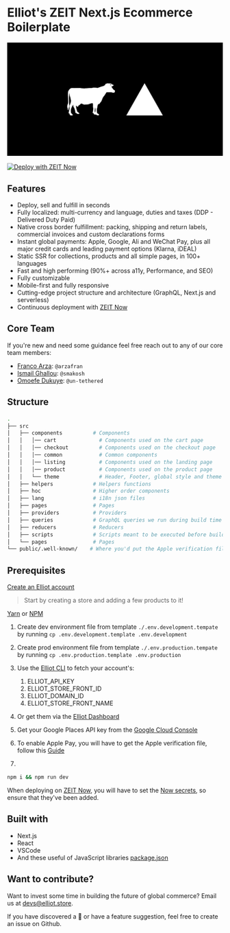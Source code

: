 # Elliot's ZEIT Next.js Ecommerce Boilerplate

![ELLIOT X ZEIT](elliot-zeit.jpg)

[![Deploy with ZEIT Now](https://zeit.co/button)](https://zeit.co/new/project?template=https://github.com/helloiamelliot/zeit-checkout-boilerplate)

## Features

- Deploy, sell and fulfill in seconds
- Fully localized: multi-currency and language, duties and taxes (DDP - Delivered Duty Paid)
- Native cross border fulfillment: packing, shipping and return labels, commercial invoices and custom declarations forms
- Instant global payments: Apple, Google, Ali and WeChat Pay, plus all major credit cards and leading payment options (Klarna, iDEAL)
- Static SSR for collections, products and all simple pages, in 100+ languages
- Fast and high performing (90%+ across a11y, Performance, and SEO)
- Fully customizable
- Mobile-first and fully responsive
- Cutting-edge project structure and architecture (GraphQL, Next.js and serverless)
- Continuous deployment with [ZEIT Now](https://zeit.co)

## Core Team

If you're new and need some guidance feel free reach out to any of our core team members:

- [Franco Arza](https://github.com/arzafran): `@arzafran`
- [Ismail Ghallou](https://github.com/smakosh): `@smakosh`
- [Omoefe Dukuye](https://github.com/un-tethered): `@un-tethered`

## Structure

```bash
.
├── src
│   ├── components          # Components
│   │   │── cart              # Components used on the cart page
│   │   │── checkout          # Components used on the checkout page
│   │   │── common            # Common components
│   │   │── listing           # Components used on the landing page
│   │   │── product           # Components used on the product page
│   │   └── theme             # Header, Footer, global style and theme config
│   ├── helpers             # Helpers functions
│   ├── hoc                 # Higher order components
│   ├── lang                # i18n json files
│   ├── pages               # Pages
│   ├── providers           # Providers
│   ├── queries             # GraphQL queries we run during build time
│   ├── reducers            # Reducers
│   ├── scripts             # Scripts meant to be executed before building the website
│   └── pages               # Pages
└── public/.well-known/    # Where you'd put the Apple verification file
```

## Prerequisites

[Create an Elliot account](https://admin-dev.elliot.store/)

> Start by creating a store and adding a few products to it!

[Yarn](https://yarnpkg.com/en/) or [NPM](https://nodejs.org/)

1. Create dev environment file from template `./.env.development.tempate` by running `cp .env.development.template .env.development`
2. Create prod environment file from template `./.env.production.tempate` by running `cp .env.production.template .env.production`
3. Use the [Elliot CLI](https://github.com/helloiamelliot/elliot-cli) to fetch your account's:
   1. ELLIOT_API_KEY
   2. ELLIOT_STORE_FRONT_ID
   3. ELLIOT_DOMAIN_ID
   4. ELLIOT_STORE_FRONT_NAME
4. Or get them via the [Elliot Dashboard](https://admin-dev.elliot.store/)
5. Get your Google Places API key from the [Google Cloud Console](https://developers.google.com/places/web-service/get-api-key)
6. To enable Apple Pay, you will have to get the Apple verification file, follow this [Guide](https://github.com/helloiamelliot/zeit-checkout-boilerplate#Apple)

7.

```bash
npm i && npm run dev
```

When deploying on [ZEIT Now](https://zeit.co), you will have to set the [Now secrets](https://zeit.co/docs/v2/build-step#adding-secrets), so ensure that they've been added.

## Built with

- Next.js
- React
- VSCode
- And these useful of JavaScript libraries [package.json](package.json)

## Want to contribute?

Want to invest some time in building the future of global commerce? Email us at devs@elliot.store.

If you have discovered a 🐜 or have a feature suggestion, feel free to create an issue on Github.
